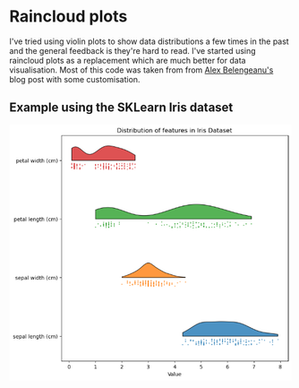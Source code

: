 # Raincloud plots

I've tried using violin plots to show data distributions a few times in the past and the general feedback is they're hard to read. I've started using raincloud plots as a replacement which are much better for data visualisation. Most of this code was taken from from [Alex Belengeanu's](#https://medium.com/@alexbelengeanu/getting-started-with-raincloud-plots-in-python-2ea5c2d01c11) blog post with some customisation.

## Example using the SKLearn Iris dataset

![A raincloud plot showing the distribution of features within the Iris dataset](iris_dataset_raincloud_plot.png "A raincloud plot showing the distribution of features within the Iris dataset")